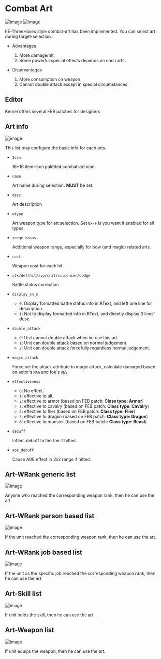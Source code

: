 # Combat Art

![image](./gfx/Home_CombatArt1.png)
![image](./gfx/Home_CombatArt2.png)

FE-ThreeHoses style combat-art has been implemented. You can select art during target-selection.

- Advantages
	1. More damage/hit.
	2. Some powerful special effects depends on each arts.

- Disadvantages
	1. More consumption on weapon.
	2. Cannot double attack except in special circumstances.

## Editor

Kernel offers several FEB patches for designers

## Art info

![image](./gfx/CombatArt_Patch1.png)

This list may configure the basic info for each arts.

- `Icon`

	16*16 item-icon paletted combat-art icon.

- `name`

	Art name during selection. **MUST** be set.

- `desc`

	Art description

- `wtype`

	Art weapon type for art selection. Set `0xFF` is you want it enabled for all types.

- `range bonus`

	Additional weapon range, especially for bow (and magic) related arts.

- `cost`

	Weapon cost for each hit.

- `atk/def/hit/avo/crit/silcencer/dodge`

	Battle status correction

- `display_en_n`

	- `0`: Display formatted battle status info in RText, and left one line for description.
	- `1`: Not to display formatted info in RText, and directly display 3 lines' desc.

- `double_attack`

	- `0`: Unit cannot double attack when he use this art.
	- `1`: Unit can double attack based on normal judgement.
	- `2`: Unit can double attack forcefully regardless normal judgement.

- `magic_attack`

	Force set the attack attribute to magic attack, calculate damaged based on actor's `MAG` and foe's `RES`.

- `effectiveness`

	- `0`: No effect.
	- `1`: effective to all.
	- `2`: effective to armor (based on FEB patch: **Class type: Armor**)
	- `3`: effective to cavalry (based on FEB patch: **Class type: Cavalry**)
	- `4`: effective to flier (based on FEB patch: **Class type: Flier**)
	- `5`: effective to dragon (based on FEB patch: **Class type: Dragon**)
	- `6`: effective to monster (based on FEB patch: **Class type: Beast**)

- `debuff`

	Inflect debuff to the foe if hitted.

- `aoe_debuff`

	Cause AOE effect in 2x2 range if hitted.

## Art-WRank generic list

![image](./gfx/CombatArt_PatchWRankList.png)


Anyone who reached the corresponding weapon rank, then he can use the art.

## Art-WRank person based list

![image](./gfx/CombatArt_PatchWRankPList.png)


If the unit reached the corresponding weapon rank, then he can use the art.

## Art-WRank job based list

![image](./gfx/CombatArt_PatchWRankJList.png)


If the unit as the specific job reached the corresponding weapon rank, then he can use the art.


## Art-Skill list

![image](./gfx/CombatArt_Patch2.png)

If unit holds the skill, then he can use the art.


## Art-Weapon list

![image](./gfx/CombatArt_Patch3.png)

If unit equips the weapon, then he can use the art.

